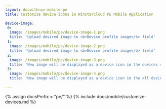 ```yaml
---
layout: docwithnav-mobile-pe
title: Customize device icons in WinstarCloud PE Mobile Application

device-image:
 0:
  image: /images/mobile/pe/device-image-1.png
  title: 'Upload desired image to <b>Device profile image</b> field'
 1:
  image: /images/mobile/pe/device-image-2.png
  title: 'Upload desired image to <b>Device profile image</b> field'
 2:
  image: /images/mobile/pe/device-image-3.png
  title: 'New image will be displayed as a device icon in the devices screen instead of default placeholder'
 3:
  image: /images/mobile/pe/device-image-4.png
  title: 'New image will be displayed as a device icon in the all devices screen instead of default placeholder'

---
```


{% assign docsPrefix = "pe/" %}
{% include docs/mobile/customize-devices.md %}
